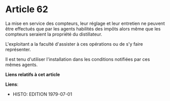 # Article 62

La mise en service des compteurs, leur réglage et leur entretien ne peuvent être effectués que par les agents habilités des
impôts alors même que les compteurs seraient la propriété du distillateur.

L'exploitant a la faculté d'assister à ces opérations ou de s'y faire représenter.

Il est tenu d'utiliser l'installation dans les conditions notifiées par ces mêmes agents.

**Liens relatifs à cet article**

**Liens**:

  - HISTO: EDITION 1979-07-01
